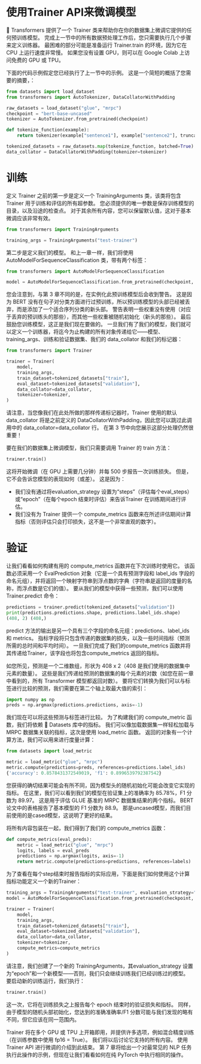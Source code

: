 # 使用Trainer API来微调模型

🤗 Transformers 提供了一个 Trainer 类来帮助你在你的数据集上微调它提供的任何预训练模型。 完成上一节中的所有数据预处理工作后，您只需要执行几个步骤来定义训练器。 最困难的部分可能是准备运行 Trainer.train 的环境，因为它在 CPU 上运行速度非常慢。 如果您没有设置 GPU，则可以在 Google Colab 上访问免费的 GPU 或 TPU。 

下面的代码示例假定您已经执行了上一节中的示例。 这是一个简短的概括了您需要的摘要，： 

```python
from datasets import load_dataset
from transformers import AutoTokenizer, DataCollatorWithPadding

raw_datasets = load_dataset("glue", "mrpc")
checkpoint = "bert-base-uncased"
tokenizer = AutoTokenizer.from_pretrained(checkpoint)

def tokenize_function(example):
    return tokenizer(example["sentence1"], example["sentence2"], truncation=True)

tokenized_datasets = raw_datasets.map(tokenize_function, batched=True)
data_collator = DataCollatorWithPadding(tokenizer=tokenizer)
```

# 训练

定义 Trainer 之前的第一步是定义一个 TrainingArguments 类，该类将包含 Trainer 用于训练和评估的所有超参数。 您必须提供的唯一参数是保存训练模型的目录，以及沿途的检查点。 对于其余所有内容，您可以保留默认值，这对于基本微调应该非常有效。

```python
from transformers import TrainingArguments

training_args = TrainingArguments("test-trainer")
```

第二步是定义我们的模型。 和上一章一样，我们将使用 AutoModelForSequenceClassification 类，带有两个标签： 

```python
from transformers import AutoModelForSequenceClassification

model = AutoModelForSequenceClassification.from_pretrained(checkpoint, num_labels=2)
```

您会注意到，与第 3 章不同的是，在实例化此预训练模型后会收到警告。 这是因为 BERT 没有在句子对分类方面进行过预训练，所以预训练模型的头部已经被丢弃，而是添加了一个适合序列分类的新头部。 警告表明一些权重没有使用（对应于丢弃的预训练头的那些），而其他一些权重被随机初始化（新头的那些）。 最后鼓励您训练模型，这正是我们现在要做的。 一旦我们有了我们的模型，我们就可以定义一个训练器，将迄今为止构建的所有对象传递给它——模型、training_args、训练和验证数据集、我们的 data_collator 和我们的标记器： 

```python
from transformers import Trainer

trainer = Trainer(
    model,
    training_args,
    train_dataset=tokenized_datasets["train"],
    eval_dataset=tokenized_datasets["validation"],
    data_collator=data_collator,
    tokenizer=tokenizer,
)
```

请注意，当您像我们在此处所做的那样传递标记器时，Trainer 使用的默认 data_collator 将是之前定义的 DataCollatorWithPadding，因此您可以跳过此调用中的 data_collator=data_collator 行。 在第 3 节中向您展示这部分处理仍然很重要！ 

要在我们的数据集上微调模型，我们只需要调用 Trainer 的 train 方法： 

```py
trainer.train()
```

这将开始微调（在 GPU 上需要几分钟）并每 500 步报告一次训练损失。 但是，它不会告诉您模型的表现如何（或差）。 这是因为： 

- 我们没有通过将evaluation_strategy 设置为“steps”（评估每个eval_steps）或“epoch”（在每个epoch 结束时评估）来告诉Trainer 在训练期间进行评估。 
- 我们没有为 Trainer 提供一个 compute_metrics 函数来在所述评估期间计算指标（否则评估只会打印损失，这不是一个非常直观的数字）。 

# 验证

让我们看看如何构建有用的 compute_metrics 函数并在下次训练时使用它。 该函数必须采用一个 EvalPrediction 对象（它是一个具有预测字段和 label_ids 字段的命名元组），并将返回一个映射字符串到浮点数的字典（字符串是返回的度量的名称，而浮点数是它们的值）。 要从我们的模型中获得一些预测，我们可以使用 Trainer.predict 命令： 

```python
predictions = trainer.predict(tokenized_datasets["validation"])
print(predictions.predictions.shape, predictions.label_ids.shape)
(408, 2) (408,)
```

predict 方法的输出是另一个具有三个字段的命名元组：predictions、label_ids 和 metrics。 指标字段将只包含传递的数据集的损失，以及一些时间指标（预测所需的总时间和平均时间）。 一旦我们完成了我们的compute_metrics 函数并将其传递给Trainer，该字段也将包含compute_metrics 返回的指标。 

如您所见，预测是一个二维数组，形状为 408 x 2（408 是我们使用的数据集中元素的数量）。 这些是我们传递给预测的数据集的每个元素的对数（如您在前一章中看到的，所有 Transformer 模型都返回对数）。 要将它们转换为我们可以与标签进行比较的预测，我们需要在第二个轴上取最大值的索引： 

```python
import numpy as np
preds = np.argmax(predictions.predictions, axis=-1)
```

我们现在可以将这些预测与标签进行比较。 为了构建我们的 compute_metric 函数，我们将依赖 🤗 Datasets 库中的指标。 我们可以像加载数据集一样轻松加载与 MRPC 数据集关联的指标，这次是使用 load_metric 函数。 返回的对象有一个计算方法，我们可以用来进行度量计算： 

```python
from datasets import load_metric

metric = load_metric("glue", "mrpc")
metric.compute(predictions=preds, references=predictions.label_ids)
{'accuracy': 0.8578431372549019, 'f1': 0.8996539792387542}
```

您获得的确切结果可能会有所不同，因为模型头的随机初始化可能会改变它实现的指标。 在这里，我们可以看到我们的模型在验证集上的准确率为 85.78%，F1 分数为 89.97。 这是用于评估 GLUE 基准的 MRPC 数据集结果的两个指标。 BERT 论文中的表格报告了基本模型的 F1 分数为 88.9。 那是uncased模型，而我们目前使用的是cased模型，这说明了更好的结果。 

将所有内容包装在一起，我们得到了我们的 compute_metrics 函数： 

```python
def compute_metrics(eval_preds):
    metric = load_metric("glue", "mrpc")
    logits, labels = eval_preds
    predictions = np.argmax(logits, axis=-1)
    return metric.compute(predictions=predictions, references=labels)
```

为了查看在每个step结束时报告指标的实际应用，下面是我们如何使用这个计算指标功能定义一个新的Trainer：

```python
training_args = TrainingArguments("test-trainer", evaluation_strategy="epoch")
model = AutoModelForSequenceClassification.from_pretrained(checkpoint, num_labels=2)

trainer = Trainer(
    model,
    training_args,
    train_dataset=tokenized_datasets["train"],
    eval_dataset=tokenized_datasets["validation"],
    data_collator=data_collator,
    tokenizer=tokenizer,
    compute_metrics=compute_metrics
)
```

请注意，我们创建了一个新的 TrainingArguments，其evaluation_strategy 设置为“epoch”和一个新模型——否则，我们只会继续训练我们已经训练过的模型。 要启动新的训练运行，我们执行： 

```python
trainer.train()
```

这一次，它将在训练损失之上报告每个 epoch 结束时的验证损失和指标。 同样，由于模型的随机头部初始化，您达到的准确准确率/F1 分数可能与我们发现的略有不同，但它应该在同一范围内。 

Trainer 将在多个 GPU 或 TPU 上开箱即用，并提供许多选项，例如混合精度训练（在训练参数中使用 fp16 = True）。 我们将以后讨论它支持的所有内容。 使用 Trainer API 进行微调的介绍到此结束。 第 7 章将给出一个对最常见的 NLP 任务执行此操作的示例，但现在让我们看看如何在纯 PyTorch 中执行相同的操作。 